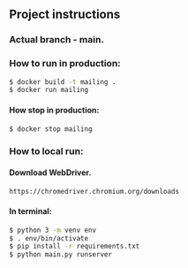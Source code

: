 ## Project instructions
### Actual branch - main.
### How to run in production:
```sh
$ docker build -t mailing .
$ docker run mailing
```
#### How stop in production:
```sh
$ docker stop mailing
```
### How to local run:
#### Download WebDriver.
```sh
https://chromedriver.chromium.org/downloads
```
#### In terminal:
```sh
$ python 3 -m venv env
$ . env/bin/activate
$ pip install -r requirements.txt
$ python main.py runserver
```